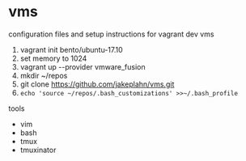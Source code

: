 # vms
configuration files and setup instructions for vagrant dev vms

1. vagrant init bento/ubuntu-17.10
1. set memory to 1024
1. vagrant up --provider vmware_fusion
1. mkdir ~/repos
1. git clone https://github.com/jakeplahn/vms.git
1. `echo 'source ~/repos/.bash_customizations' >>~/.bash_profile`

tools
- vim
- bash
- tmux
- tmuxinator
